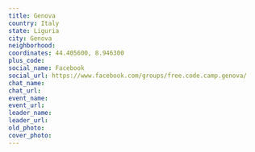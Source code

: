 ```yaml
---
title: Genova
country: Italy
state: Liguria
city: Genova
neighborhood: 
coordinates: 44.405600, 8.946300
plus_code:
social_name: Facebook
social_url: https://www.facebook.com/groups/free.code.camp.genova/
chat_name:
chat_url:
event_name:
event_url:
leader_name:
leader_url:
old_photo: 
cover_photo:
---
```

